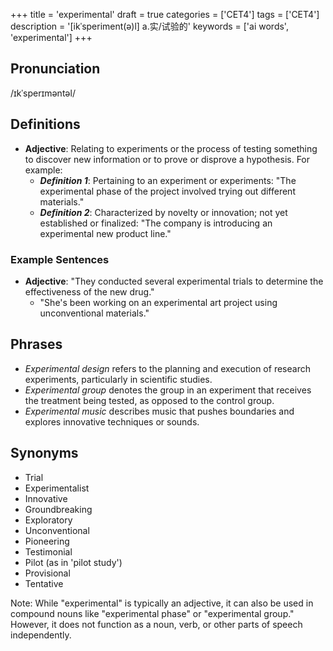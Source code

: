 +++
title = 'experimental'
draft = true
categories = ['CET4']
tags = ['CET4']
description = '[ikˈsperiment(ə)l] a.实/试验的'
keywords = ['ai words', 'experimental']
+++

## Pronunciation
/ɪkˈsperɪməntəl/

## Definitions
- **Adjective**: Relating to experiments or the process of testing something to discover new information or to prove or disprove a hypothesis. For example:
  - _**Definition 1**_: Pertaining to an experiment or experiments: "The experimental phase of the project involved trying out different materials."
  - _**Definition 2**_: Characterized by novelty or innovation; not yet established or finalized: "The company is introducing an experimental new product line."

### Example Sentences
- **Adjective**: "They conducted several experimental trials to determine the effectiveness of the new drug."
  - "She's been working on an experimental art project using unconventional materials."

## Phrases
- _Experimental design_ refers to the planning and execution of research experiments, particularly in scientific studies.
- _Experimental group_ denotes the group in an experiment that receives the treatment being tested, as opposed to the control group.
- _Experimental music_ describes music that pushes boundaries and explores innovative techniques or sounds.

## Synonyms
- Trial
- Experimentalist
- Innovative
- Groundbreaking
- Exploratory
- Unconventional
- Pioneering
- Testimonial
- Pilot (as in 'pilot study')  
- Provisional
- Tentative

Note: While "experimental" is typically an adjective, it can also be used in compound nouns like "experimental phase" or "experimental group." However, it does not function as a noun, verb, or other parts of speech independently.
